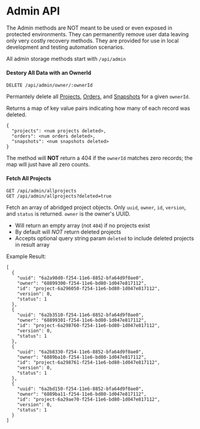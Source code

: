 # Admin API

The Admin methods are NOT meant to be used or even exposed in protected environments. They can permanently remove user data leaving only very costly recovery methods. They are provided for use in local development and testing automation scenarios.

All admin storage methods start with `/api/admin`

#### Destory All Data with an OwnerId

`DELETE /api/admin/owner/:ownerId`

Permantely delete all [Projects](./PROJECTS.md), [Orders](./ORDERS.md), and [Snapshots](./SNAPSHOTS.md) for a given `ownerId`.

Returns a map of key value pairs indicating how many of each record was deleted.

```
{
  "projects": <num projects deleted>,
  "orders": <num orders deleted>,
  "snapshots": <num snapshots deleted>
}
```

The method will **NOT** return a 404 if the `ownerId` matches zero records; the map will just have all zero counts.

#### Fetch All Projects

```
GET /api/admin/allprojects
GET /api/admin/allprojects?deleted=true
```

Fetch an array of abridged project objects. Only `uuid`, `owner`, `id`, `version`, and `status` is returned. `owner` is the owner's UUID.
 
* Will return an empty array (not `404`) if no projects exist
* By default will *NOT* return deleted projects
* Accepts optional query string param `deleted` to include deleted projects in result array

Example Result:
```
[
  {
    "uuid": "6a2a98d0-f254-11e6-8852-bfa64d9f0ae0",
    "owner": "68899300-f254-11e6-bd80-1d047e817112",
    "id": "project-6a296050-f254-11e6-bd80-1d047e817112",
    "version": 0,
    "status": 1
  },
  {
    "uuid": "6a2b3510-f254-11e6-8852-bfa64d9f0ae0",
    "owner": "68899301-f254-11e6-bd80-1d047e817112",
    "id": "project-6a298760-f254-11e6-bd80-1d047e817112",
    "version": 0,
    "status": 1
  },
  {
    "uuid": "6a2b8330-f254-11e6-8852-bfa64d9f0ae0",
    "owner": "6889ba10-f254-11e6-bd80-1d047e817112",
    "id": "project-6a298761-f254-11e6-bd80-1d047e817112",
    "version": 0,
    "status": 1
  },
  {
    "uuid": "6a2bd150-f254-11e6-8852-bfa64d9f0ae0",
    "owner": "6889ba11-f254-11e6-bd80-1d047e817112",
    "id": "project-6a29ae70-f254-11e6-bd80-1d047e817112",
    "version": 0,
    "status": 1
  }
]
```